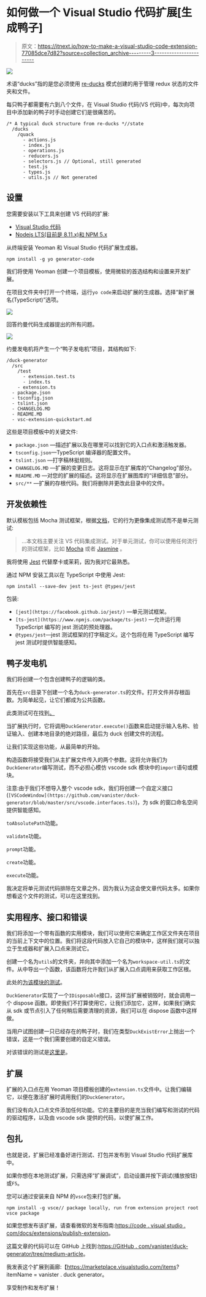 # 如何做一个 Visual Studio 代码扩展[生成鸭子]

> 原文：<https://itnext.io/how-to-make-a-visual-studio-code-extension-77085dce7d82?source=collection_archive---------3----------------------->

![](img/8a2a6c7303104e084adaef70124b6d37.png)

术语“ducks”指的是您必须使用 [re-ducks](https://github.com/alexnm/re-ducks) 模式创建的用于管理 redux 状态的文件夹和文件。

每只鸭子都需要有六到八个文件，在 Visual Studio 代码(VS 代码)中，每次向项目中添加新的鸭子时手动创建它们是很痛苦的。

```
/* A typical duck structure from re-ducks *//state
  /ducks
    /quack
      - actions.js
      - index.js
      - operations.js
      - reducers.js
      - selectors.js // Optional, still generated
      - test.js
      - types.js  
      - utils.js // Not generated
```

## 设置

您需要安装以下工具来创建 VS 代码的扩展:

*   [Visual Studio 代码](https://code.visualstudio.com/)
*   [Nodejs LTS(目前是 8.11.x)和 NPM 5.x](https://nodejs.org/en/)

从终端安装 Yeoman 和 Visual Studio 代码扩展生成器。

```
npm install -g yo generator-code
```

我们将使用 Yeoman 创建一个项目模板，使用微软的首选结构和设置来开发扩展。

在项目文件夹中打开一个终端，运行`yo code`来启动扩展的生成器。选择“新扩展名(TypeScript)”选项。

![](img/49335f6c9757557eaf29ac8c46e88197.png)

回答约曼代码生成器提出的所有问题。

![](img/b90ae6db652faa579354ef689810279f.png)

约曼发电机将产生一个“鸭子发电机”项目，其结构如下:

```
/duck-generator
  /src
    /test
      - extension.test.ts
      - index.ts
    - extension.ts
  - package.json
  - tsconfig.json
  - tslint.json
  - CHANGELOG.MD
  - README.MD
  - vsc-extension-quickstart.md
```

这些是项目模板中的关键文件:

*   `package.json` —描述扩展以及在哪里可以找到它的入口点和激活触发器。
*   `tsconfig.json`—TypeScript 编译器的配置文件。
*   `tslint.json` —打字稿林挺规则。
*   `CHANGELOG.MD` —扩展的变更日志。这将显示在扩展库的“Changelog”部分。
*   `README.MD` —对您的扩展的描述。这将显示在扩展图库的“详细信息”部分。
*   `src/**` —扩展的存根代码。我们将删除并更改此目录中的文件。

## 开发依赖性

默认模板包括 Mocha 测试框架，根据[文档](https://code.visualstudio.com/docs/extensions/testing-extensions)，它的行为更像集成测试而不是单元测试:

> …本文档主要关注 VS 代码集成测试。对于单元测试，你可以使用任何流行的测试框架，比如 [Mocha](https://mochajs.org/) 或者 [Jasmine](https://jasmine.github.io/) 。

我将使用 [Jest](https://facebook.github.io/jest/) 代替摩卡或茉莉，因为我对它最熟悉。

通过 NPM 安装工具以在 TypeScript 中使用 Jest:

```
npm install --save-dev jest ts-jest @types/jest
```

包装:

*   `[jest](https://facebook.github.io/jest/)` —单元测试框架。
*   `[ts-jest](https://www.npmjs.com/package/ts-jest)` —允许运行用 TypeScript 编写的 jest 测试的预处理器。
*   `@types/jest`—jest 测试框架的打字稿定义。这个包将在用 TypeScript 编写 jest 测试时提供智能感知。

## 鸭子发电机

我们将创建一个包含创建鸭子的逻辑的类。

首先在`src`目录下创建一个名为`duck-generator.ts`的文件。打开文件并存根函数。为简单起见，让它们都成为公共函数。

此类测试可在找到[。](https://github.com/vanister/duck-generator/blob/master/src/test/duck-generator.test.ts)

当扩展执行时，它将调用`DuckGenerator.execute()`函数来启动提示输入名称、验证输入、创建本地目录的绝对路径，最后为 duck 创建文件的流程。

让我们实现这些功能，从最简单的开始。

构造函数将接受我们从主扩展文件传入的两个参数。这将允许我们为`DuckGenerator`编写测试，而不必担心模仿 vscode sdk 模块中的`import`语句或模块。

注意:由于我们不想导入整个 vscode sdk，我们将创建一个自定义接口(`[VSCodeWindow](https://github.com/vanister/duck-generator/blob/master/src/vscode.interfaces.ts)`)，为 sdk 的窗口命名空间提供智能感知。

`toAbsolutePath`功能。

`validate`功能。

`prompt`功能。

`create`功能。

`execute`功能。

我决定将单元测试代码排除在文章之外，因为我认为这会使文章代码太多。如果你想看这个文件的测试，可以在这里找到。

## 实用程序、接口和错误

我们将添加一个带有函数的实用模块，我们可以使用它来确定工作区文件夹在项目的当前上下文中的位置。我们将这段代码放入它自己的模块中，这样我们就可以独立于生成器和扩展入口点来测试它。

创建一个名为`utils`的文件夹，并向其中添加一个名为`workspace-util.ts`的文件。从中导出一个函数，该函数将允许我们从扩展入口点调用来获取工作区根。

此处的[为该模块的测试](https://github.com/vanister/duck-generator/blob/master/src/test/utils/workspace-util.test.ts)。

`DuckGenerator`实现了一个`IDisposable`接口，这样当扩展被销毁时，就会调用一个 dispose 函数。即使我们不打算使用它，让我们添加它，这样，如果我们确实从 sdk 或节点引入了任何稍后需要清理的资源，我们可以在 dispose 函数中这样做。

当用户试图创建一只已经存在的鸭子时，我们在类型`DuckExistError`上抛出一个错误，这是一个我们需要创建的自定义错误。

对该错误的测试是[这里是](https://github.com/vanister/duck-generator/blob/master/src/test/errors/duck-exists.error.test.ts)。

## 扩展

扩展的入口点在用 Yeoman 项目模板创建的`extension.ts`文件中。让我们编辑它，以便在激活扩展时调用我们的`DuckGenerator`。

我们没有向入口点文件添加任何功能。它的主要目的是充当我们编写和测试的代码的驱动程序，以及由 vscode sdk 提供的代码，以使扩展工作。

## 包扎

也就是说，扩展已经准备好进行测试、打包并发布到 Visual Studio 代码扩展库中。

如果你想在本地测试扩展，只需选择“扩展调试”，启动设置并按下调试(播放按钮)或`F5`。

您可以通过安装来自 NPM 的`vsce`包来打包扩展。

```
npm install -g vsce// package locally, run from extension project root
vsce package
```

如果您想发布该扩展，请查看微软的发布指南:[https://code . visual studio . com/docs/extensions/publish-extension](https://code.visualstudio.com/docs/extensions/publish-extension)。

这篇文章的代码可以在 GitHub 上找到:[https://GitHub . com/vanister/duck-generator/tree/medium-article](https://github.com/vanister/duck-generator/tree/medium-article)。

我发表这个扩展到画廊:【https://marketplace.visualstudio.com/items? itemName = vanister . duck generator。

享受制作和发布扩展！